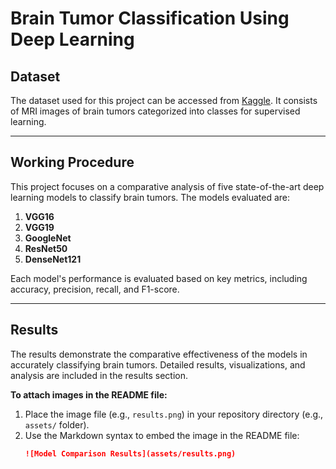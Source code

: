 # **Brain Tumor Classification Using Deep Learning**

## **Dataset**
The dataset used for this project can be accessed from [Kaggle](https://www.kaggle.com/datasets/masoudnickparvar/brain-tumor-mri-dataset). It consists of MRI images of brain tumors categorized into classes for supervised learning.

---

## **Working Procedure**
This project focuses on a comparative analysis of five state-of-the-art deep learning models to classify brain tumors. The models evaluated are:

1. **VGG16**
2. **VGG19**
3. **GoogleNet**
4. **ResNet50**
5. **DenseNet121**

Each model's performance is evaluated based on key metrics, including accuracy, precision, recall, and F1-score.

---

## **Results**
The results demonstrate the comparative effectiveness of the models in accurately classifying brain tumors. Detailed results, visualizations, and analysis are included in the results section.

**To attach images in the README file:**
1. Place the image file (e.g., `results.png`) in your repository directory (e.g., `assets/` folder).
2. Use the Markdown syntax to embed the image in the README file:
   ```markdown
   ![Model Comparison Results](assets/results.png)
